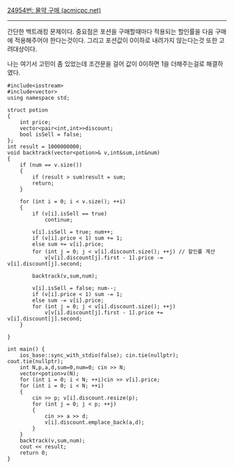 [24954번: 물약 구매 (acmicpc.net)](https://www.acmicpc.net/problem/24954)

--------------------------------------
간단한 백트래킹 문제이다.
중요점은 포션을 구매할때마다 적용되는 할인률을 다음 구매에 적용해주어야 한다는것이다. 그리고 포션값이 0이하로 내려가지 않는다는것 또한 고려대상이다.

나는 여기서 고민이 좀 있었는데 조건문을 걸어 값이 0이하면 1을 더해주는걸로 해결하였다.
```
#include<iostream>
#include<vector>
using namespace std;

struct potion
{
    int price;
    vector<pair<int,int>>discount;
    bool isSell = false;
};
int result = 1000000000;
void backtrack(vector<potion>& v,int&sum,int&num)
{
    if (num == v.size())
    {
        if (result > sum)result = sum;
        return;
    }

    for (int i = 0; i < v.size(); ++i)
    {
        if (v[i].isSell == true)
            continue;

        v[i].isSell = true; num++;
        if (v[i].price < 1) sum += 1;
        else sum += v[i].price;
        for (int j = 0; j < v[i].discount.size(); ++j) // 할인률 계산
            v[v[i].discount[j].first - 1].price -= v[i].discount[j].second;
        
        backtrack(v,sum,num);

        v[i].isSell = false; num--;
        if (v[i].price < 1) sum -= 1;
        else sum -= v[i].price;
        for (int j = 0; j < v[i].discount.size(); ++j)
            v[v[i].discount[j].first - 1].price += v[i].discount[j].second;
    }

}

int main() {
    ios_base::sync_with_stdio(false); cin.tie(nullptr); cout.tie(nullptr);
    int N,p,a,d,sum=0,num=0; cin >> N;
    vector<potion>v(N);
    for (int i = 0; i < N; ++i)cin >> v[i].price;
    for (int i = 0; i < N; ++i)
    {
        cin >> p; v[i].discount.resize(p);
        for (int j = 0; j < p; ++j)
        {
            cin >> a >> d;
            v[i].discount.emplace_back(a,d);
        }
    }
    backtrack(v,sum,num);
    cout << result;
    return 0;
}
```